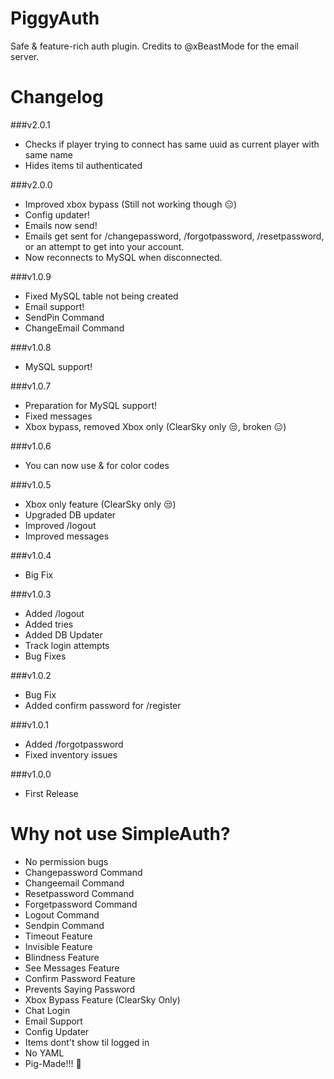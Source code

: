 # PiggyAuth
Safe & feature-rich auth plugin. Credits to @xBeastMode for the email server.

# Changelog

###v2.0.1
* Checks if player trying to connect has same uuid as current player with same name
* Hides items til authenticated

###v2.0.0
* Improved xbox bypass (Still not working though :expressionless:)
* Config updater!
* Emails now send! 
* Emails get sent for /changepassword, /forgotpassword, /resetpassword, or an attempt to get into your account.
* Now reconnects to MySQL when disconnected.

###v1.0.9
* Fixed MySQL table not being created
* Email support! 
* SendPin Command 
* ChangeEmail Command

###v1.0.8
* MySQL support!

###v1.0.7
* Preparation for MySQL support!
* Fixed messages
* Xbox bypass, removed Xbox only (ClearSky only :unamused:, broken :expressionless:)

###v1.0.6
* You can now use & for color codes

###v1.0.5
* Xbox only feature (ClearSky only :unamused:)
* Upgraded DB updater
* Improved /logout
* Improved messages

###v1.0.4
* Big Fix

###v1.0.3
* Added /logout
* Added tries
* Added DB Updater
* Track login attempts
* Bug Fixes

###v1.0.2
* Bug Fix
* Added confirm password for /register

###v1.0.1
* Added /forgotpassword
* Fixed inventory issues

###v1.0.0
* First Release

# Why not use SimpleAuth?
* No permission bugs
* Changepassword Command
* Changeemail Command
* Resetpassword Command
* Forgetpassword Command
* Logout Command
* Sendpin Command
* Timeout Feature
* Invisible Feature
* Blindness Feature
* See Messages Feature
* Confirm Password Feature 
* Prevents Saying Password
* Xbox Bypass Feature (ClearSky Only)
* Chat Login
* Email Support
* Config Updater
* Items dont't show til logged in
* No YAML
* Pig-Made!!! :pig:
